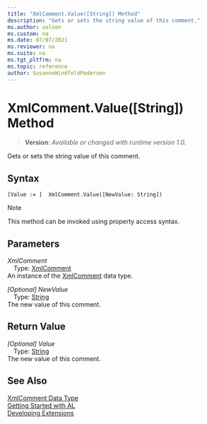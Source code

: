```yaml
---
title: "XmlComment.Value([String]) Method"
description: "Gets or sets the string value of this comment."
ms.author: solsen
ms.custom: na
ms.date: 07/07/2021
ms.reviewer: na
ms.suite: na
ms.tgt_pltfrm: na
ms.topic: reference
author: SusanneWindfeldPedersen
---
```

[//]: # (START>DO_NOT_EDIT)
[//]: # (IMPORTANT:Do not edit any of the content between here and the END>DO_NOT_EDIT.)
[//]: # (Any modifications should be made in the .xml files in the ModernDev repo.)
# XmlComment.Value([String]) Method
> **Version**: _Available or changed with runtime version 1.0._

Gets or sets the string value of this comment.


## Syntax
```AL
[Value := ]  XmlComment.Value([NewValue: String])
```
> [!NOTE]
> This method can be invoked using property access syntax.
## Parameters
*XmlComment*  
&emsp;Type: [XmlComment](xmlcomment-data-type.md)  
An instance of the [XmlComment](xmlcomment-data-type.md) data type.  

*[Optional] NewValue*  
&emsp;Type: [String](/dynamics365/business-central/dev-itpro/developer/methods-auto/text/text-data-type)  
The new value of this comment.  


## Return Value
*[Optional] Value*  
&emsp;Type: [String](/dynamics365/business-central/dev-itpro/developer/methods-auto/text/text-data-type)  
The new value of this comment.


[//]: # (IMPORTANT: END>DO_NOT_EDIT)
## See Also
[XmlComment Data Type](xmlcomment-data-type.md)  
[Getting Started with AL](../../devenv-get-started.md)  
[Developing Extensions](../../devenv-dev-overview.md)